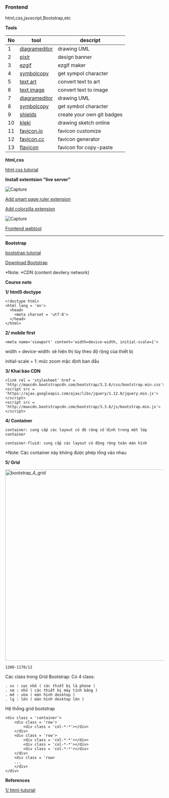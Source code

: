 ### Frontend
html,css,javscript,Bootstrap,etc

**Tools**

|No|tool|descript|
|---|---|---|
|1|[diagrameditor](https://www.diagrameditor.com/)|drawing UML|
|2|[pixlr](https://pixlr.com/vn/x/)|design banner|
|3|[ezgif](https://ezgif.com/maker)|ezgif maker|
|4|[symbolcopy](https://www.symbolcopy.com/)|get sympol character|
|5|[text art](https://patorjk.com/software/taag/#p=display&f=Graffiti&t=Type%20Something%20)|convert text to art|
|6|[text image](https://shields.io/](https://www.text-image.com/))|convert text to image|
|7|[diagrameditor](https://www.diagrameditor.com/)|drawing UML|
|8|[symbolcopy](https://www.symbolcopy.com/)|get symbol character|
|9|[shields](https://shields.io/)|create your own git badges|
|10|[kleki](https://kleki.com/)|drawing sketch online|
|11|[favicon.io](https://favicon.io/favicon-generator/)|favicon customize|
|12|[favicon.cc](https://www.favicon.cc/)|favicon generator|
|13|[flavicon](https://www.flaticon.com/free-icons/copy)|favicon for copy-paste|

**html,css**

[html,css tutorial](https://www.youtube.com/watch?v=R6plN3FvzFY&list=PL_-VfJajZj0U9nEXa4qyfB4U5ZIYCMPlz)

**Install extentsion "live server"**

![Capture](https://user-images.githubusercontent.com/73679364/139242953-feafce99-6d65-4d81-8584-475e82dd3189.PNG)
 
[Add smart page ruler extension](https://chrome.google.com/webstore/detail/smart-page-ruler/nmibbjghlmdiafjolcphdggihcbcedmg)

[Add colorzilla extension](https://chrome.google.com/webstore/detail/colorzilla/bhlhnicpbhignbdhedgjhgdocnmhomnp?hl=vi)

![Capture](https://user-images.githubusercontent.com/73679364/139242665-7e4f4885-f277-40ea-90d4-256867003e12.PNG)

[Frontend webtool](http://cactus.io/resources/toolbox/html-arrow-symbol-codes)
_______

**Bootstrap**

[bootstrap tutorial](https://www.youtube.com/watch?v=-bbE-eUvYTI&list=PLxF76yfppeZY9Nn90xAAnA04AvzBiS9zA)

[Download Bootstrap](https://getbootstrap.com/docs/5.1/getting-started/download/)

*Note: *CDN (content devilery network)

**Course note**

**1/ html5 doctype**

    <!doctype html>
    <html lang = 'en'>
      <head>
        <meta charset = 'utf-8'>
      </head>
    </html>

**2/ mobile first**
    
    <meta name='viewport' content='width=device-width, initial-scale=1'>
    
   width = device-width: sẽ hiện thị tùy theo độ rộng của thiết bị
   
   initial-scale = 1: mức zoom mặc định ban đầu
   
**3/ Khai báo CDN**

    <link rel = 'stylesheet' href = 'http://maxcdn.bootstrapcdn.com/bootstrap/3.3.6/css/bootstrap.min.css'>
    <script src = 'https://ajax.googleapis.com/ajax/libs/jquery/1.12.0/jquery.min.js'></script>
    <script src = 'http://maxcdn.bootstrapcdn.com/bootstrap/3.3.6/js/bootstrap.min.js'></script>
    
**4/ Container**
    
    container: cung cấp các layout có độ rộng cố định trong một lớp container
    
    container-fluid: cung cấp các layout có động rộng toàn màn hình
    
   *Note: Các container này không được phép lồng vào nhau
   
**5/ Grid**

<img width="605" alt="bootstrap_4_grid" src="https://user-images.githubusercontent.com/73679364/139051320-8e992b27-7951-471c-88c7-e3d570dbf651.png">

    1200-1170/12
    
Các class trong Grid Bootstrap: Có 4 class:

    . xs : cực nhỏ ( các thiết bị là phone )
    . sm : nhỏ ( các thiết bị máy tính bảng )
    . md : vừa ( màn hình desktop )
    . lg : lớn ( màn hình desktop lớn )
   
Hệ thống grid bootstrap

    <div class = 'container'>
        <div class = 'row'>
            <div class = 'col-*-*'></div>
        </div>
        <div class = 'row'>
            <div class = 'col-*-*'></div>
            <div class = 'col-*-*'></div>
            <div class = 'col-*-*'></div>
        </div>
        <div class = 'row>
        ...
        </div>
    </div>
 
 **References**
 
[1/ html-tutorial](https://www.w3schools.com/html/default.asp)
        
